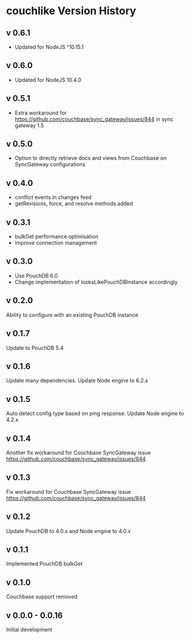 couchlike Version History
================================

v 0.6.1
---------------

* Updated for NodeJS ^10.15.1

v 0.6.0
---------------

* Updated for NodeJS 10.4.0

v 0.5.1
---------------

* Extra workaround for https://github.com/couchbase/sync_gateway/issues/844 in sync gateway 1.5

v 0.5.0
---------------

* Option to directly retrieve docs and views from Couchbase on SyncGateway configurations

v 0.4.0
---------------

* conflict events in changes feed
* getRevisions, force, and resolve methods added

v 0.3.1
---------------

* bulkGet performance optimisation
* improve connection management

v 0.3.0
---------------

* Use PouchDB 6.0
* Change implementation of looksLikePouchDBInstance accordingly

v 0.2.0
---------------

Ability to configure with an existing PouchDB instance

v 0.1.7
---------------

Update to PouchDB 5.4

v 0.1.6
---------------

Update many dependencies.
Update Node engine to 6.2.x

v 0.1.5
---------------

Auto detect config type based on ping response.
Update Node engine to 4.2.x

v 0.1.4
---------------

Another fix workaround for Couchbase SyncGateway issue https://github.com/couchbase/sync_gateway/issues/844

v 0.1.3
---------------

Fix workaround for Couchbase SyncGateway issue https://github.com/couchbase/sync_gateway/issues/844

v 0.1.2
---------------

Update PouchDB to 4.0.x and Node engine to 4.0.x

v 0.1.1
---------------

Implemented PouchDB bulkGet

v 0.1.0
---------------

Couchbase support removed

v 0.0.0 - 0.0.16
---------------

Initial development
